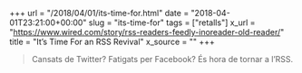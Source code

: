 +++
url = "/2018/04/01/its-time-for.html"
date = "2018-04-01T23:21:00+00:00"
slug = "its-time-for"
tags = ["retalls"]
x_url = "https://www.wired.com/story/rss-readers-feedly-inoreader-old-reader/"
title = "It’s Time For an RSS Revival"
x_source = ""
+++


> Cansats de Twitter? Fatigats per Facebook? És hora de tornar a l’RSS.

